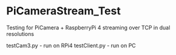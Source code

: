 # PiCameraStream_Test
Testing for PiCamera + RaspberryPi 4 streaming over TCP in dual resolutions

testCam3.py - run on RPi4
testClient.py - run on PC

